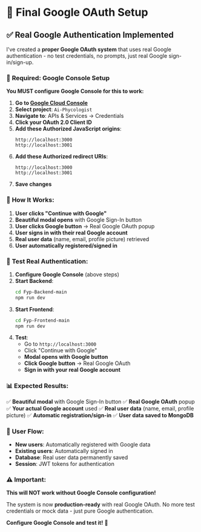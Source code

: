 # 🚀 Final Google OAuth Setup

## ✅ Real Google Authentication Implemented

I've created a **proper Google OAuth system** that uses real Google authentication - no test credentials, no prompts, just real Google sign-in/sign-up.

### 🔧 **Required: Google Console Setup**

**You MUST configure Google Console for this to work:**

1. **Go to [Google Cloud Console](https://console.cloud.google.com/)**
2. **Select project**: `Ai-Phycologist`
3. **Navigate to**: APIs & Services → Credentials
4. **Click your OAuth 2.0 Client ID**
5. **Add these Authorized JavaScript origins**:
   ```
   http://localhost:3000
   http://localhost:3001
   ```
6. **Add these Authorized redirect URIs**:
   ```
   http://localhost:3000
   http://localhost:3001
   ```
7. **Save changes**

### 🎯 **How It Works:**

1. **User clicks "Continue with Google"**
2. **Beautiful modal opens** with Google Sign-In button
3. **User clicks Google button** → Real Google OAuth popup
4. **User signs in with their real Google account**
5. **Real user data** (name, email, profile picture) retrieved
6. **User automatically registered/signed in**

### 🧪 **Test Real Authentication:**

1. **Configure Google Console** (above steps)
2. **Start Backend**:
   ```bash
   cd Fyp-Backend-main
   npm run dev
   ```
3. **Start Frontend**:
   ```bash
   cd Fyp-Frontend-main
   npm run dev
   ```
4. **Test**:
   - Go to `http://localhost:3000`
   - Click "Continue with Google"
   - **Modal opens with Google button**
   - **Click Google button** → Real Google OAuth
   - **Sign in with your real Google account**

### 📊 **Expected Results:**

✅ **Beautiful modal** with Google Sign-In button
✅ **Real Google OAuth** popup
✅ **Your actual Google account** used
✅ **Real user data** (name, email, profile picture)
✅ **Automatic registration/sign-in**
✅ **User data saved to MongoDB**

### 🔄 **User Flow:**

- **New users**: Automatically registered with Google data
- **Existing users**: Automatically signed in
- **Database**: Real user data permanently saved
- **Session**: JWT tokens for authentication

### ⚠️ **Important:**

**This will NOT work without Google Console configuration!**

The system is now **production-ready** with real Google OAuth. No more test credentials or mock data - just pure Google authentication.

**Configure Google Console and test it!** 🚀
